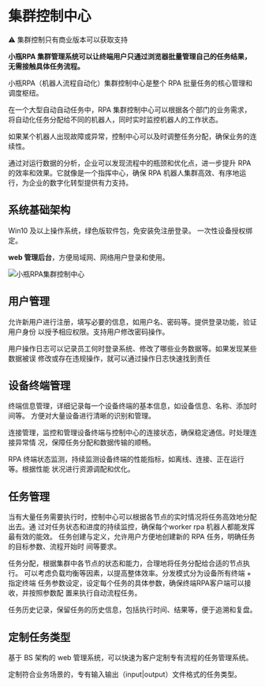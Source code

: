 # 集群控制中心

⚠ 集群控制只有商业版本可以获取支持


**小瓶RPA 集群管理系统可以让终端用户只通过浏览器批量管理自己的任务结果，无需接触具体任务流程。**

小瓶RPA（机器人流程自动化）集群控制中心是整个 RPA 批量任务的核心管理和调度枢纽。 

在一个大型自动自动任务中，RPA 集群控制中心可以根据各个部门的业务需求，将自动化任务分配给不同的机器人，同时实时监控机器人的工作状态。

如果某个机器人出现故障或异常，控制中心可以及时调整任务分配，确保业务的连续性。

通过对运行数据的分析，企业可以发现流程中的瓶颈和优化点，进一步提升 RPA 的效率和效果。它就像是一个指挥中心，确保 RPA 机器人集群高效、有序地运行，为企业的数字化转型提供有力支持。

## 系统基础架构

Win10 及以上操作系统，绿色版软件包，免安装免注册登录。 一次性设备授权绑定。 

**web 管理后台**，方便局域网、网络用户登录和使用。

![小瓶RPA集群控制中心](https://www.pbottle.com/static/upload/20250115/17369275974197.png)

## 用户管理

允许新用户进行注册，填写必要的信息，如用户名、密码等。提供登录功能，验证用户身份
以授予相应权限。支持用户修改密码操作。 

用户操作日志可以记录员工何时登录系统、修改了哪些业务数据等。如果发现某些数据被误
修改或存在违规操作，就可以通过操作日志快速找到责任

## 设备终端管理

终端信息管理，详细记录每一个设备终端的基本信息，如设备信息、名称、添加时间等。 
方便对大量设备进行清晰的识别和管理。 

连接管理，监控和管理设备终端与控制中心的连接状态，确保稳定通信。时处理连接异常情
况，保障任务分配和数据传输的顺畅。 

RPA 终端状态监测，持续监测设备终端的性能指标，如离线、连接、正在运行等。根据性能
状况进行资源调配和优化。


## 任务管理

当有大量任务需要执行时，控制中心可以根据各节点的实时情况将任务高效地分配出去。通
过对任务状态和进度的持续监控，确保每个worker rpa 机器人都能发挥最有效的能效。 
任务创建与定义，允许用户方便地创建新的 RPA 任务，明确任务的目标参数、流程开始时
间等要求。 

任务分配，根据集群中各节点的状态和能力，合理地将任务分配给合适的节点执行。 
可以考虑负载均衡等因素，以提高整体效率。分发模式分为设备所有终端 + 指定终端 
任务参数设定，设定每个任务的具体参数，确保终端RPA客户端可以接收，并按照参数配
置来执行自动流程任务。 

任务历史记录，保留任务的历史信息，包括执行时间、结果等，便于追溯和复盘。


## 定制任务类型

基于 BS 架构的 web 管理系统，可以快速为客户定制专有流程的任务管理系统。

定制符合业务场景的，专有输入输出（input|output）文件格式的任务类型。